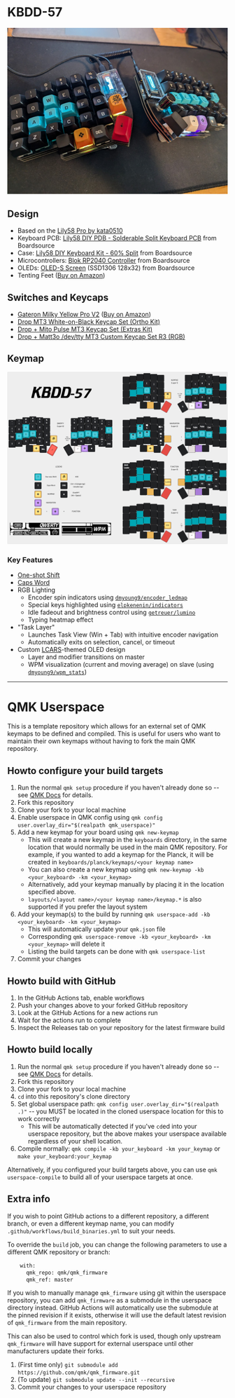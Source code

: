 # KBDD-57

![pic](pic.jpg "pic")

## Design
* Based on the [Lily58 Pro by kata0510](https://github.com/kata0510/Lily58)
* Keyboard PCB: [Lily58 DIY PDB - Solderable Split Keyboard PCB](https://boardsource.xyz/products/lily58-solderable-pcb) from Boardsource
* Case: [Lily58 DIY Keyboard Kit - 60% Split](https://boardsource.xyz/products/lily58) from Boardsource
* Microcontrollers: [Blok RP2040 Controller](https://boardsource.xyz/products/blok-rp2040-controller-for-the-keyboards) from Boardsource
* OLEDs: [OLED-S Screen](https://boardsource.xyz/products/oled-s-screen) (SSD1306 128x32) from Boardsource
* Tenting Feet ([Buy on Amazon](https://www.amazon.com/dp/B0BLV5HVSH))

## Switches and Keycaps
* [Gateron Milky Yellow Pro V2](https://www.gateron.co/products/gateron-ks-3x1-full-milky-switch-set?variant=40069272141913) ([Buy on Amazon](https://www.amazon.com/dp/B0C2CWR4HH))
* [Drop MT3 White-on-Black Keycap Set (Ortho Kit)](https://drop.com/buy/drop-mt3-white-on-black-keycap-set)
* [Drop + Mito Pulse MT3 Keycap Set (Extras Kit)](https://drop.com/buy/drop-mito-mt3-pulse-keycap-set)
* [Drop + Matt3o /dev/tty MT3 Custom Keycap Set R3 (RGB)](https://drop.com/buy/drop-matt3o-devtty-custom-keycap-set)

## Keymap
![keymap](kbdd.png "keymap")

### Key Features
* [One-shot Shift](https://docs.qmk.fm/one_shot_keys#one-shot-keys)
* [Caps Word](https://docs.qmk.fm/features/caps_word#caps-word)
* RGB Lighting
  * Encoder spin indicators using [`dmyoung9/encoder_ledmap`](https://github.com/dmyoung9/qmk_modules)
  * Special keys highlighted using [`elpkenenin/indicators`](https://github.com/elpekenin/qmk_modules)
  * Idle fadeout and brightness control using [`getreuer/lumino`](https://github.com/getreuer/qmk-modules)
  * Typing heatmap effect
* "Task Layer"
  * Launches Task View (Win + Tab) with intuitive encoder navigation
  * Automatically exits on selection, cancel, or timeout
* Custom [LCARS](https://en.wikipedia.org/wiki/LCARS)-themed OLED design
  * Layer and modifier transitions on master
  * WPM visualization (current and moving average) on slave (using [`dmyoung9/wpm_stats`](https://github.com/dmyoung9/qmk_modules))

---

# QMK Userspace

This is a template repository which allows for an external set of QMK keymaps to be defined and compiled. This is useful for users who want to maintain their own keymaps without having to fork the main QMK repository.

## Howto configure your build targets

1. Run the normal `qmk setup` procedure if you haven't already done so -- see [QMK Docs](https://docs.qmk.fm/#/newbs) for details.
1. Fork this repository
1. Clone your fork to your local machine
1. Enable userspace in QMK config using `qmk config user.overlay_dir="$(realpath qmk_userspace)"`
1. Add a new keymap for your board using `qmk new-keymap`
    * This will create a new keymap in the `keyboards` directory, in the same location that would normally be used in the main QMK repository. For example, if you wanted to add a keymap for the Planck, it will be created in `keyboards/planck/keymaps/<your keymap name>`
    * You can also create a new keymap using `qmk new-keymap -kb <your_keyboard> -km <your_keymap>`
    * Alternatively, add your keymap manually by placing it in the location specified above.
    * `layouts/<layout name>/<your keymap name>/keymap.*` is also supported if you prefer the layout system
1. Add your keymap(s) to the build by running `qmk userspace-add -kb <your_keyboard> -km <your_keymap>`
    * This will automatically update your `qmk.json` file
    * Corresponding `qmk userspace-remove -kb <your_keyboard> -km <your_keymap>` will delete it
    * Listing the build targets can be done with `qmk userspace-list`
1. Commit your changes

## Howto build with GitHub

1. In the GitHub Actions tab, enable workflows
1. Push your changes above to your forked GitHub repository
1. Look at the GitHub Actions for a new actions run
1. Wait for the actions run to complete
1. Inspect the Releases tab on your repository for the latest firmware build

## Howto build locally

1. Run the normal `qmk setup` procedure if you haven't already done so -- see [QMK Docs](https://docs.qmk.fm/#/newbs) for details.
1. Fork this repository
1. Clone your fork to your local machine
1. `cd` into this repository's clone directory
1. Set global userspace path: `qmk config user.overlay_dir="$(realpath .)"` -- you MUST be located in the cloned userspace location for this to work correctly
    * This will be automatically detected if you've `cd`ed into your userspace repository, but the above makes your userspace available regardless of your shell location.
1. Compile normally: `qmk compile -kb your_keyboard -km your_keymap` or `make your_keyboard:your_keymap`

Alternatively, if you configured your build targets above, you can use `qmk userspace-compile` to build all of your userspace targets at once.

## Extra info

If you wish to point GitHub actions to a different repository, a different branch, or even a different keymap name, you can modify `.github/workflows/build_binaries.yml` to suit your needs.

To override the `build` job, you can change the following parameters to use a different QMK repository or branch:
```
    with:
      qmk_repo: qmk/qmk_firmware
      qmk_ref: master
```

If you wish to manually manage `qmk_firmware` using git within the userspace repository, you can add `qmk_firmware` as a submodule in the userspace directory instead. GitHub Actions will automatically use the submodule at the pinned revision if it exists, otherwise it will use the default latest revision of `qmk_firmware` from the main repository.

This can also be used to control which fork is used, though only upstream `qmk_firmware` will have support for external userspace until other manufacturers update their forks.

1. (First time only) `git submodule add https://github.com/qmk/qmk_firmware.git`
1. (To update) `git submodule update --init --recursive`
1. Commit your changes to your userspace repository
